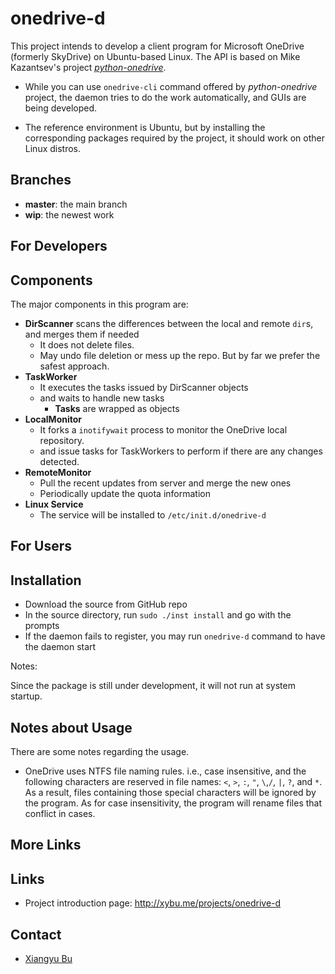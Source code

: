 onedrive-d
==================
This project intends to develop a client program for Microsoft OneDrive 
(formerly SkyDrive) on Ubuntu-based Linux. The API is based on Mike Kazantsev's 
project [*python-onedrive*](https://github.com/mk-fg/python-onedrive).

 * While you can use `onedrive-cli` command offered by *python-onedrive* 
 project, the daemon tries to do the work automatically, and GUIs are being 
 developed.
	 
 * The reference environment is Ubuntu, but by installing the corresponding 
 packages required by the project, it should work on other Linux distros.

## Branches
 * **master**: the main branch
 * **wip**: the newest work

For Developers
--------------

## Components

The major components in this program are:

 * **DirScanner** scans the differences between the local and remote `dir`s, and
  merges them if needed
 	 * It does not delete files.
 	 * May undo file deletion or mess up the repo. But by far we prefer the 
 	 safest approach.
 * **TaskWorker**
 	 * It executes the tasks issued by DirScanner objects
 	 * and waits to handle new tasks
 	 	 * **Tasks** are wrapped as objects
 * **LocalMonitor**
 	 * It forks a `inotifywait` process to monitor the OneDrive local 
 	 repository.
 	 * and issue tasks for TaskWorkers to perform if there are any changes 
 	 detected.
 * **RemoteMonitor**
 	 * Pull the recent updates from server and merge the new ones 
 	 * Periodically update the quota information
 * **Linux Service**
 	 * The service will be installed to `/etc/init.d/onedrive-d`

For Users
---------

## Installation

 - Download the source from GitHub repo
 - In the source directory, run `sudo ./inst install` and go with the prompts
 - If the daemon fails to register, you may run `onedrive-d` command to have the
  daemon start
 
 Notes:
 
 Since the package is still under development, it will not run at system 
 startup.

## Notes about Usage

There are some notes regarding the usage.

* OneDrive uses NTFS file naming rules. i.e., case insensitive, and the following characters are reserved in file names: `<`, `>`, `:`, `"`, `\`,`/`, `|`, `?`, and `*`. As a result, files containing those special characters will be ignored by the program. As for case insensitivity, the program will rename files that conflict in cases.

More Links
----------

## Links
 * Project introduction page: http://xybu.me/projects/onedrive-d

## Contact
 * [Xiangyu Bu](http://xybu.me)
